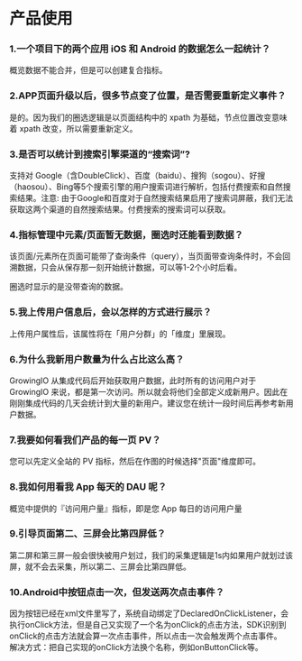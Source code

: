 # 产品使用

### 1.一个项目下的两个应用 iOS 和 Android 的数据怎么一起统计？

概览数据不能合并，但是可以创建复合指标。

### 2.APP页面升级以后，很多节点变了位置，是否需要重新定义事件？

是的。因为我们的圈选逻辑是以页面结构中的 xpath 为基础，节点位置改变意味着 xpath 改变，所以需要重新定义。

### 3.是否可以统计到搜索引擎渠道的“搜索词”?

支持对 Google（含DoubleClick）、百度（baidu）、搜狗（sogou）、好搜（haosou）、Bing等5个搜索引擎的用户搜索词进行解析，包括付费搜索和自然搜索结果。注意: 由于Google和百度对于自然搜索结果启用了搜索词屏蔽，我们无法获取这两个渠道的自然搜索结果。付费搜索的搜索词可以获取。

### 4.指标管理中元素/页面暂无数据，圈选时还能看到数据？

该页面/元素所在页面可能带了查询条件（query），当页面带查询条件时，不会回溯数据，只会从保存那一刻开始统计数据，可以等1-2个小时后看。

圈选时显示的是没带查询的数据。

### 5.我上传用户信息后，会以怎样的方式进行展示？

上传用户属性后，该属性将在「用户分群」的「维度」里展现。

### 6.为什么我新用户数量为什么占比这么高？

GrowingIO 从集成代码后开始获取用户数据，此时所有的访问用户对于GrowingIO 来说，都是第一次访问。所以就会将他们全部定义成新用户。因此在刚刚集成代码的几天会统计到大量的新用户。建议您在统计一段时间后再参考新用户数据。

### 7.我要如何看我们产品的每一页 PV？

您可以先定义全站的 PV 指标，然后在作图的时候选择"页面"维度即可。

### 8.我如何用看我 App 每天的 DAU 呢？

概览中提供的『访问用户量』指标，即是您 App 每日的访问用户量

### 9.引导页面第二、三屏会比第四屏低？

第二屏和第三屏一般会很快被用户划过，我们的采集逻辑是1s内如果用户就划过该屏，就不会去采集，所以第二、三屏会比第四屏低。

### 10.Android中按钮点击一次，但发送两次点击事件？

因为按钮已经在xml文件里写了，系统自动绑定了DeclaredOnClickListener，会执行onClick方法，但是自己又实现了一个名为onClick的点击方法，SDK识别到onClick的点击方法就会算一次点击事件，所以点击一次会触发两个点击事件。  
解决方式：把自己实现的onClick方法换个名称，例如onButtonClick等。

